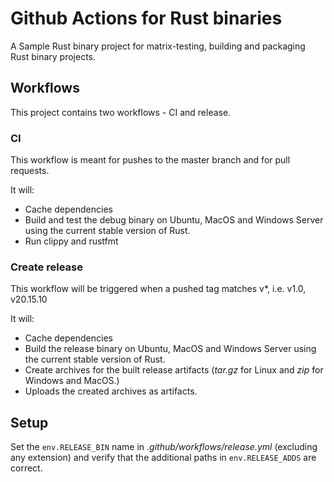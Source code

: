 # Github Actions for Rust binaries

A Sample Rust binary project for matrix-testing, building and packaging Rust binary projects.

## Workflows

This project contains two workflows - CI and release.

### CI

This workflow is meant for pushes to the master branch and for pull requests.

It will:

* Cache dependencies
* Build and test the debug binary on Ubuntu, MacOS and Windows Server using the current stable version of Rust.
* Run clippy and rustfmt

### Create release

This workflow will be triggered when a pushed tag matches v*, i.e. v1.0, v20.15.10

It will:

* Cache dependencies
* Build the release binary on Ubuntu, MacOS and Windows Server using the current stable version of Rust.
* Create archives for the built release artifacts (_tar.gz_ for Linux and _zip_ for Windows and MacOS.)
* Uploads the created archives as artifacts.

## Setup

Set the `env.RELEASE_BIN` name in _.github/workflows/release.yml_ (excluding any extension) and verify that the additional paths in `env.RELEASE_ADDS` are correct.
